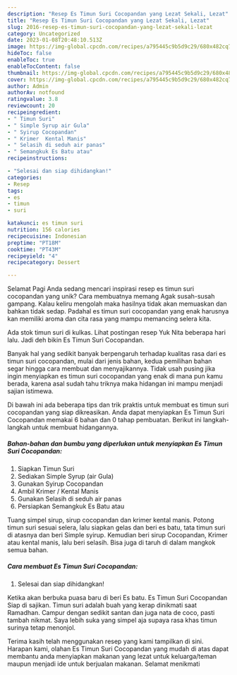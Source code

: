 ```yaml
---
description: "Resep Es Timun Suri Cocopandan yang Lezat Sekali, Lezat"
title: "Resep Es Timun Suri Cocopandan yang Lezat Sekali, Lezat"
slug: 2016-resep-es-timun-suri-cocopandan-yang-lezat-sekali-lezat
category: Uncategorized
date: 2023-01-08T20:48:10.513Z
image: https://img-global.cpcdn.com/recipes/a795445c9b5d9c29/680x482cq70/es-timun-suri-cocopandan-foto-resep-utama.jpg
hideToc: false
enableToc: true
enableTocContent: false
thumbnail: https://img-global.cpcdn.com/recipes/a795445c9b5d9c29/680x482cq70/es-timun-suri-cocopandan-foto-resep-utama.jpg
cover: https://img-global.cpcdn.com/recipes/a795445c9b5d9c29/680x482cq70/es-timun-suri-cocopandan-foto-resep-utama.jpg
author: Admin
authorAv: notfound
ratingvalue: 3.8
reviewcount: 20
recipeingredient:
- " Timun Suri"
- " Simple Syrup air Gula"
- " Syirup Cocopandan"
- " Krimer  Kental Manis"
- " Selasih di seduh air panas"
- " Semangkuk Es Batu atau"
recipeinstructions:

- "Selesai dan siap dihidangkan!"
categories:
- Resep
tags:
- es
- timun
- suri

katakunci: es timun suri 
nutrition: 156 calories
recipecuisine: Indonesian
preptime: "PT18M"
cooktime: "PT43M"
recipeyield: "4"
recipecategory: Dessert

---
```



Selamat Pagi Anda sedang mencari inspirasi resep es timun suri cocopandan yang unik? Cara membuatnya memang Agak susah-susah gampang. Kalau keliru mengolah maka hasilnya tidak akan memuaskan dan bahkan tidak sedap. Padahal es timun suri cocopandan yang enak harusnya kan memiliki aroma dan cita rasa yang mampu memancing selera kita.


Ada stok timun suri di kulkas. Lihat postingan resep Yuk Nita beberapa hari lalu. Jadi deh bikin Es Timun Suri Cocopandan.

Banyak hal yang sedikit banyak berpengaruh terhadap kualitas rasa dari es timun suri cocopandan, mulai dari jenis bahan, kedua pemilihan bahan segar hingga cara membuat dan menyajikannya. Tidak usah pusing jika ingin menyiapkan es timun suri cocopandan yang enak di mana pun kamu berada, karena asal sudah tahu triknya maka hidangan ini mampu menjadi sajian istimewa.


Di bawah ini ada beberapa tips dan trik praktis untuk membuat es timun suri cocopandan yang siap dikreasikan. Anda dapat menyiapkan Es Timun Suri Cocopandan memakai 6 bahan dan 0 tahap pembuatan. Berikut ini langkah-langkah untuk membuat hidangannya.

<!--inarticleads1-->

##### Bahan-bahan dan bumbu yang diperlukan untuk menyiapkan Es Timun Suri Cocopandan:

1. Siapkan  Timun Suri
1. Sediakan  Simple Syrup (air Gula)
1. Gunakan  Syirup Cocopandan
1. Ambil  Krimer / Kental Manis
1. Gunakan  Selasih di seduh air panas
1. Persiapkan  Semangkuk Es Batu atau


Tuang simpel sirup, sirup cocopandan dan krimer kental manis. Potong timun suri sesuai selera, lalu siapkan gelas dan beri es batu, tata timun suri di atasnya dan beri Simple syirup. Kemudian beri sirup Cocopandan, Krimer atau kental manis, lalu beri selasih. Bisa juga di taruh di dalam mangkok semua bahan. 

<!--inarticleads2-->

##### Cara membuat Es Timun Suri Cocopandan:


1. Selesai dan siap dihidangkan!

Ketika akan berbuka puasa baru di beri Es batu. Es Timun Suri Cocopandan Siap di sajikan. Timun suri adalah buah yang kerap dinikmati saat Ramadhan. Campur dengan sedikit santan dan juga nata de coco, pasti tambah nikmat. Saya lebih suka yang simpel aja supaya rasa khas timun surinya tetap menonjol. 

Terima kasih telah menggunakan resep yang kami tampilkan di sini. Harapan kami, olahan Es Timun Suri Cocopandan yang mudah di atas dapat membantu anda menyiapkan makanan yang lezat untuk keluarga/teman maupun menjadi ide untuk berjualan makanan. Selamat menikmati
